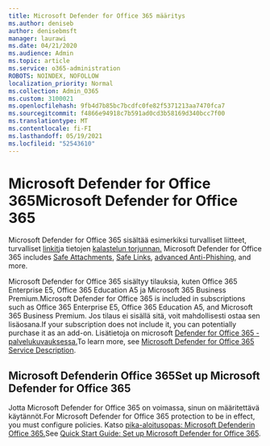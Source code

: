 ```yaml
---
title: Microsoft Defender for Office 365 määritys
ms.author: deniseb
author: denisebmsft
manager: laurawi
ms.date: 04/21/2020
ms.audience: Admin
ms.topic: article
ms.service: o365-administration
ROBOTS: NOINDEX, NOFOLLOW
localization_priority: Normal
ms.collection: Admin_O365
ms.custom: 3100021
ms.openlocfilehash: 9fb4d7b85bc7bcdfc0fe82f5371213aa7470fca7
ms.sourcegitcommit: f4866e94918c7b591ad0cd3b58169d340bcc7f00
ms.translationtype: MT
ms.contentlocale: fi-FI
ms.lasthandoff: 05/19/2021
ms.locfileid: "52543610"
---
```

# <a name="microsoft-defender-for-office-365"></a><span data-ttu-id="e0c38-102">Microsoft Defender for Office 365</span><span class="sxs-lookup"><span data-stu-id="e0c38-102">Microsoft Defender for Office 365</span></span>

<span data-ttu-id="e0c38-103">Microsoft Defender for Office 365 sisältää esimerkiksi turvalliset liitteet, turvalliset [linkit](/microsoft-365/security/office-365-security/atp-safe-links)ja tietojen [kalastelun torjunnan.](/microsoft-365/security/office-365-security/atp-anti-phishing) [](/microsoft-365/security/office-365-security/atp-safe-attachments)</span><span class="sxs-lookup"><span data-stu-id="e0c38-103">Microsoft Defender for Office 365 includes [Safe Attachments](/microsoft-365/security/office-365-security/atp-safe-attachments), [Safe Links](/microsoft-365/security/office-365-security/atp-safe-links), [advanced Anti-Phishing](/microsoft-365/security/office-365-security/atp-anti-phishing), and more.</span></span> 

<span data-ttu-id="e0c38-104">Microsoft Defender for Office 365 sisältyy tilauksia, kuten Office 365 Enterprise E5, Office 365 Education A5 ja Microsoft 365 Business Premium.</span><span class="sxs-lookup"><span data-stu-id="e0c38-104">Microsoft Defender for Office 365 is included in subscriptions such as Office 365 Enterprise E5, Office 365 Education A5, and Microsoft 365 Business Premium.</span></span> <span data-ttu-id="e0c38-105">Jos tilaus ei sisällä sitä, voit mahdollisesti ostaa sen lisäosana.</span><span class="sxs-lookup"><span data-stu-id="e0c38-105">If your subscription does not include it, you can potentially purchase it as an add-on.</span></span> <span data-ttu-id="e0c38-106">Lisätietoja on microsoft [Defender for Office 365 -palvelukuvauksessa.](/office365/servicedescriptions/office-365-advanced-threat-protection-service-description)</span><span class="sxs-lookup"><span data-stu-id="e0c38-106">To learn more, see [Microsoft Defender for Office 365 Service Description](/office365/servicedescriptions/office-365-advanced-threat-protection-service-description).</span></span>

## <a name="set-up-microsoft-defender-for-office-365"></a><span data-ttu-id="e0c38-107">Microsoft Defenderin Office 365</span><span class="sxs-lookup"><span data-stu-id="e0c38-107">Set up Microsoft Defender for Office 365</span></span>

<span data-ttu-id="e0c38-108">Jotta Microsoft Defender for Office 365 on voimassa, sinun on määritettävä käytännöt.</span><span class="sxs-lookup"><span data-stu-id="e0c38-108">For Microsoft Defender for Office 365 protection to be in effect, you must configure policies.</span></span> <span data-ttu-id="e0c38-109">Katso [pika-aloitusopas: Microsoft Defenderin Office 365.](/microsoft-365/security/office-365-security/office-365-atp)</span><span class="sxs-lookup"><span data-stu-id="e0c38-109">See [Quick Start Guide: Set up Microsoft Defender for Office 365](/microsoft-365/security/office-365-security/office-365-atp).</span></span>

